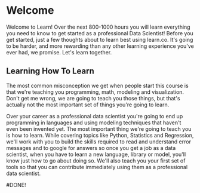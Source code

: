 # Welcome

Welcome to Learn! Over the next 800-1000 hours you will learn everything you need to know to get started as a professional Data Scientist! Before you get started, just a few thoughts about to learn best using learn.co. It's going to be harder, and more rewarding than any other learning experience you've ever had, we promise. Let's learn together.

## Learning How To Learn

The most common misconception we get when people start this course is that we're teaching you programming, math, modeling and visualization. Don't get me wrong, we are going to teach you those things, but that's actually not the most important set of things you're going to learn.

Over your career as a professional data scientist you're going to end up programming in languages and using modeling techniques that haven't even been invented yet. The most important thing we're going to teach you is how to learn. While covering topics like Python, Statistics and Regression, we'll work with you to build the skills required to read and understand error messages and to google for answers so once you get a job as a data scientist, when you have to learn a new language, library or model, you'll know just how to go about doing so. We'll also teach you your first set of tools so that you can contribute immediately using them as a professional data scientist.

#DONE!
